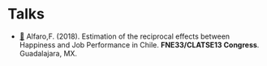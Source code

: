# Talks

- [💬](https://github.com/fralfaro/ds_blog/blob/master/files/talks/FNE33_talk.pdf) Alfaro,F. (2018). Estimation of the reciprocal effects between Happiness and Job Performance in Chile. **FNE33/CLATSE13 Congress**. 
Guadalajara, MX.
